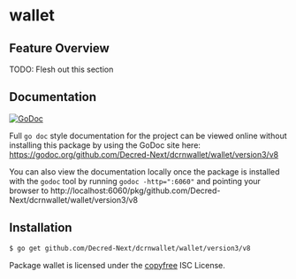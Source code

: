 wallet
======

## Feature Overview

TODO: Flesh out this section

## Documentation

[![GoDoc](https://godoc.org/github.com/Decred-Next/dcrnwallet/wallet/version3/v8?status.png)](https://godoc.org/github.com/Decred-Next/dcrnwallet/wallet/version3/v8)

Full `go doc` style documentation for the project can be viewed online without
installing this package by using the GoDoc site here:
https://godoc.org/github.com/Decred-Next/dcrnwallet/wallet/version3/v8

You can also view the documentation locally once the package is installed with
the `godoc` tool by running `godoc -http=":6060"` and pointing your browser to
http://localhost:6060/pkg/github.com/Decred-Next/dcrnwallet/wallet/version3/v8

## Installation

```bash
$ go get github.com/Decred-Next/dcrnwallet/wallet/version3/v8
```

Package wallet is licensed under the [copyfree](http://copyfree.org) ISC
License.
